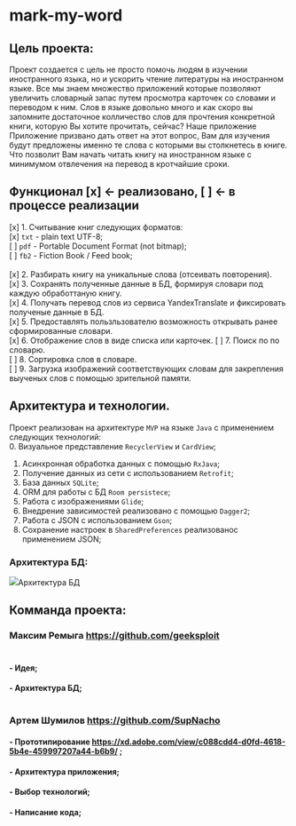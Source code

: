 # mark-my-word

## Цель проекта:</br>
Проект создается с цель не просто помочь  людям в изучении иностранного языка, но и ускорить чтение литературы на иностранном языке.
Все мы знаем множество приложений которые позволяют увеличить словарный запас путем просмотра карточек со словами и переводом к ним. Слов в языке довольно много и как скоро вы запомните достаточное колличество слов для прочтения конкретной книги, которую Вы хотите прочитать, сейчас?
Наше приложение Приложение призвано дать ответ на этот вопрос, Вам для изучения будут предложены именно те слова с которыми вы столкнетесь в книге. Что позволит Вам начать читать книгу на иностранном языке с минимумом отвлечения на перевод в кротчайшие сроки.

## Функционал [x] <- реализовано, [ ] <- в процессе реализации
[x] 1. Считывание книг следующих форматов:</br>
[x] `txt` - plain text UTF-8;</br>
[ ] `pdf` - Portable Document Format (not bitmap);</br>
[ ] `fb2` - Fiction Book / Feed book;</br>
</br>
[x] 2. Разбирать книгу на уникальные слова (отсеивать повторения).</br>
[x] 3. Сохранять полученные данные в БД, формируя словари под каждую обработтаную книгу.</br>
[x] 4. Получать перевод слов из сервиса YandexTranslate и фиксировать полученые данные в БД.</br>
[x] 5. Предоставлять пользльзователю возможность открывать ранее сформированные словари.</br>
[x] 6. Отображение слов в виде списка или карточек.
[ ] 7. Поиск по по словарю.</br>
[ ] 8. Сортировка слов в словаре.</br>
[ ] 9. Загрузка изображений соответствующих словам для закрепления выученых слов с помощью зрительной памяти.</br>

## Архитектура и технологии.
Проект реализован на архитектуре `MVP` на языке `Java` с применением следующих технологий:</br>
0. Визуальное представление `RecyclerView` и `CardView`;</br>
1. Асинхронная обработка данных с помощью `RxJava`;</br>
2. Получение данных из сети с использованием `Retrofit`;</br>
3. База данных `SQLite`;</br>
4. ORM для работы с БД `Room persistece`;</br>
5. Работа с изображениями `Glide`;</br>
6. Внедрение зависимостей реализовано с помощью `Dagger2`;</br>
7. Работа с JSON с использованием `Gson`;
8. Сохранение настроек в `SharedPreferences` реализованос применением JSON;

### Архитектура БД:<br>
<image src="https://github.com/geeksploit/mark-my-word/blob/master/scheme_db.jpg?raw=true">Архитектура БД</image>

## Комманда проекта:</br>
### Максим Ремыга  https://github.com/geeksploit </br></br>
#### - Идея;</br>
#### - Архитектура БД;</br></br>
### Артем Шумилов  https://github.com/SupNacho </br>
#### - Прототипирование https://xd.adobe.com/view/c088cdd4-d0fd-4618-5b4e-459997207a44-b6b9/ ;</br>
#### - Архитектура приложения;</br>
#### - Выбор технологий;</br>
#### - Написание кода;</br>

